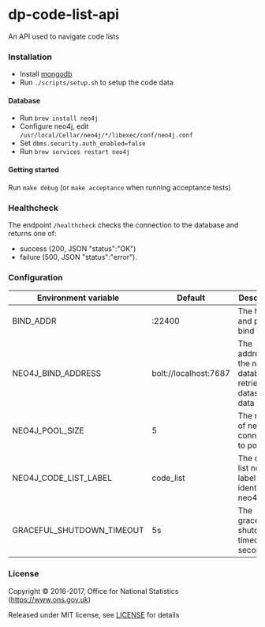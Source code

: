 dp-code-list-api
================

An API used to navigate code lists

### Installation

* Install [mongodb](https://www.mongodb.com/)
* Run `./scripts/setup.sh` to setup the code data

#### Database

- Run `brew install neo4j`
- Configure neo4j, edit `/usr/local/Cellar/neo4j/*/libexec/conf/neo4j.conf`
- Set `dbms.security.auth_enabled=false`
- Run `brew services restart neo4j`

#### Getting started

Run `make debug` (or `make acceptance` when running acceptance tests)

### Healthcheck

The endpoint `/healthcheck` checks the connection to the database and returns one of:

- success (200, JSON "status":"OK")
- failure (500, JSON "status":"error").

### Configuration

| Environment variable        | Default                                | Description
| --------------------------- | ---------------------------------------| -----------
| BIND_ADDR                   | :22400                                 | The host and port to bind to
| NEO4J_BIND_ADDRESS          | bolt://localhost:7687                  | The address of the neo4j database to retrieve dataset data from
| NEO4J_POOL_SIZE             | 5                                      | The number of neo4j connections to pool
| NEO4J_CODE_LIST_LABEL       | code_list                              | The code list node label identifier in neo4j
| GRACEFUL_SHUTDOWN_TIMEOUT   | 5s                                     | The graceful shutdown timeout in seconds


### License

Copyright © 2016-2017, Office for National Statistics (https://www.ons.gov.uk)

Released under MIT license, see [LICENSE](LICENSE.md) for details
